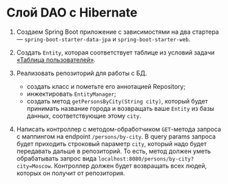 # Слой DAO c Hibernate
1. Создаем Spring Boot приложение с зависимостями на два стартера — `spring-boot-starter-data-jpa` и `spring-boot-starter-web`.

2. Создать `Entity`, которая соответствует таблице из условий задачи [«Таблица пользователей»](https://github.com/xeazz/MySQL_DDL_DML).

3. Реализовать репозиторий для работы с БД.
   - создать класс и пометьте его аннотацией Repository;
   - инжектировать `EntityManager`;
   - создать метод `getPersonsByCity(String city)`, который будет принимать название города и возвращать ваше `Entity` из базы данных, соответствующие этому `city`.
4. Написать контроллер с методом-обработчиком `GET`-метода запроса с маппингом на endpoint `/persons/by-city`. В query params запроса будет приходить строковый параметр `city`, который надо будет передавать дальше в репозиторий. То есть, метод должен уметь обрабатывать запрос вида `localhost:8080/persons/by-city?city=Moscow`. Контроллер должен будет возвращать всех людей, которых он получит от репозитория.